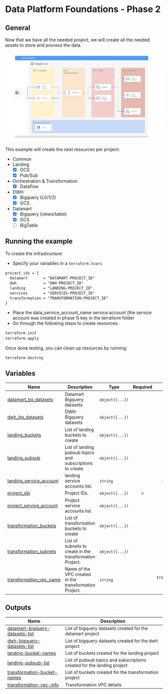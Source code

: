 # Data Platform Foundations - Phase 2

## General

Now that we have all the needed project, we will create all the needed assets to store and process the data.

![Data Foundation -  Phase 2](./diagram.png)

This example will create the next resources per project:

- Common
- Landing
  - [x] GCS
  - [x] Pub/Sub
- Orchestration & Transformation
  - [x] Dataflow
- DWH
  - [x] Bigquery (L0/1/2)
  - [x] GCS
- Datamart
  - [x] Bigquery (views/table)
  - [x] GCS
  - [ ] BigTable

## Running the example

To create the infrastructure:

- Specify your variables in a `terraform.tvars`

```tfm
project_ids = {
  datamart       = "DATAMART-PROJECT_ID"
  dwh            = "DWH-PROJECT_ID"
  landing        = "LANDING-PROJECT_ID"
  services       = "SERVICES-PROJECT_ID"
  transformation = "TRANSFORMATION-PROJECT_ID"
}
```

- Place the data_service_account_name service account (the service account was created in phase 1) key in the terraform folder
- Go through the following steps to create resources:

```bash
terraform init
terraform apply
```

Once done testing, you can clean up resources by running:

```bash
terraform destroy
```

<!-- BEGIN TFDOC -->
## Variables

| Name | Description | Type | Required | Default|
|------|-------------|------|:--------:|:--------:|
| <a name="input_datamart_bq_datasets"></a> [datamart\_bq\_datasets](#Variables\_datamart\_bq\_datasets) | Datamart Bigquery datasets | `object({...})` | | `...` |
| <a name="input_dwh_bq_datasets"></a> [dwh\_bq\_datasets](#Variables\_dwh\_bq\_datasets) | DWH Bigquery datasets | `object({...})` | | `...` |
| <a name="input_landing_buckets"></a> [landing\_buckets](#Variables\_landing\_buckets) | List of landing buckets to create | `object({...})` | | `...` |
| <a name="input_landing_pubsub"></a> [landing\_pubsub](#Variables\_landing\_pubsub) | List of landing pubsub topics and subscriptions to create | `object({...})` | | `...` |
| <a name="input_landing_service_account"></a> [landing\_service\_account](#Variables\_landing\_service\_account) | landing service accounts list. | `string` | | `sa-landing` |
| <a name="input_project_ids"></a> [project\_ids](#Variables\_project\_ids) | Project IDs. | `object({...})` | ✓ | n/a |
| <a name="input_project_service_account"></a> [project\_service\_account](#Variables\_project\_service\_account) | Project service accounts list. | `object({...})` |  | `...` |
| <a name="input_transformation_buckets"></a> [transformation\_buckets](#Variables\_transformation\_buckets) | List of transformation buckets to create | `object({...})` |  | `...` |
| <a name="input_transformation_subnets"></a> [transformation\_subnets](#Variables\_transformation\_subnets) | List of subnets to create in the transformation Project. | `object({...})` | | `...` |
| <a name="input_transformation_vpc_name"></a> [transformation\_vpc\_name](#Variables\_transformation\_vpc\_name) | Name of the VPC created in the transformation Project. | `string` | | `transformation-vpc` |

## Outputs

| Name | Description |
|------|-------------|
| <a name="output_datamart-bigquery-datasets-list"></a> [datamart-bigquery-datasets-list](#output\_datamart-bigquery-datasets-list) | List of bigquery datasets created for the datamart project |
| <a name="output_dwh-bigquery-datasets-list"></a> [dwh-bigquery-datasets-list](#output\_dwh-bigquery-datasets-list) | List of bigquery datasets created for the dwh project |
| <a name="output_landing-bucket-names"></a> [landing-bucket-names](#output\_landing-bucket-names) | List of buckets created for the landing project |
| <a name="output_landing-pubsub-list"></a> [landing-pubsub-list](#output\_landing-pubsub-list) | List of pubsub topics and subscriptions created for the landing project |
| <a name="output_transformation-bucket-names"></a> [transformation-bucket-names](#output\_transformation-bucket-names) | List of buckets created for the transformation project |
| <a name="output_transformation-vpc-info"></a> [transformation-vpc-info](#output\_transformation-vpc-info) | Transformation VPC details |<!-- END TFDOC -->
